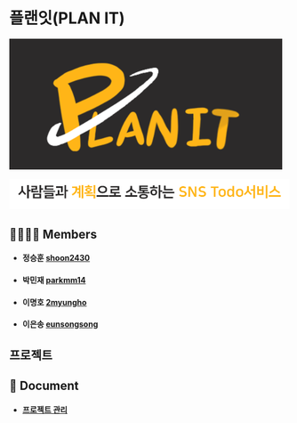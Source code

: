 # 플랜잇(PLAN IT)

<img src="img/플랜잇_로고.png" alt="플랜잇_로고" style="zoom:80%;" />

![플랜잇_텍스트](/img/플랜잇_텍스트.png)

## 👨‍👨‍👧‍👧 Members

- #### 정승훈 [shoon2430](https://github.com/shoon2430)

- #### 박민재 [parkmm14](https://github.com/parkmm14)

- #### 이명호 [2myungho](https://github.com/2myungho)

- #### 이은송 [eunsongsong](https://github.com/eunsongsong)

## 프로젝트

## 📝 Document

- #### [프로젝트 관리](https://github.com/JL2P/Project/wiki)

